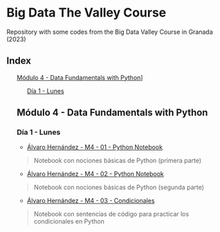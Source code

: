 # Big Data The Valley Course
Repository with some codes from the Big Data Valley Course in Granada (2023)

## Index
<ol>
  <il>
    <a href="https://github.com/alvaroHdZ95/big_data_the_valley_course/edit/main/README.md#m%C3%B3dulo-4---data-fundamentals-with-python">
      Módulo 4 - Data Fundamentals with Python]
    </a>
    <ol>
      <il>
        <a href="https://github.com/alvaroHdZ95/big_data_the_valley_course/edit/main/README.md#d%C3%ADa-1---lunes">
          Día 1 - Lunes
        </a>
      </il>
    </ol>
  </il>

## Módulo 4 - Data Fundamentals with Python

### Día 1 - Lunes

- [Álvaro Hernández - M4 - 01 - Python Notebook](https://github.com/alvaroHdZ95/big_data_the_valley_course/blob/main/Dia%201/%C3%81lvaro%20Hern%C3%A1ndez%20-%20M4%20-%2001%20-%20Python%20Notebook.ipynb)
> Notebook con nociones básicas de Python (primera parte)
- [Álvaro Hernández - M4 - 02 - Python Notebook](https://github.com/alvaroHdZ95/big_data_the_valley_course/blob/main/Dia%201/%C3%81lvaro%20Hern%C3%A1ndez%20-%20M4%20-%2002%20-%20Python%20Notebook.ipynb)
> Notebook con nociones básicas de Python (segunda parte)
- [Álvaro Hernández - M4 - 03 - Condicionales](https://github.com/alvaroHdZ95/big_data_the_valley_course/blob/main/Dia%201/%C3%81lvaro%20Hern%C3%A1ndez%20-%20M4%20-%2003%20-%20Condicionales.ipynb)
> Notebook con sentencias de código para practicar los condicionales en Python

